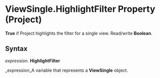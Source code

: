 
# ViewSingle.HighlightFilter Property (Project)

 **True** if Project highlights the filter for a single view. Read/write **Boolean**.


## Syntax

 _expression_. **HighlightFilter**

 _expression_A variable that represents a  **ViewSingle** object.

